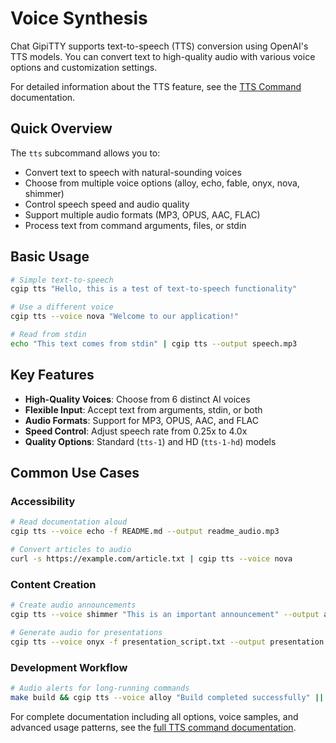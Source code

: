# Voice Synthesis

Chat GipiTTY supports text-to-speech (TTS) conversion using OpenAI's TTS models. You can convert text to high-quality audio with various voice options and customization settings.

For detailed information about the TTS feature, see the [TTS Command](./tts-command.md) documentation.

## Quick Overview

The `tts` subcommand allows you to:

- Convert text to speech with natural-sounding voices
- Choose from multiple voice options (alloy, echo, fable, onyx, nova, shimmer)
- Control speech speed and audio quality
- Support multiple audio formats (MP3, OPUS, AAC, FLAC)
- Process text from command arguments, files, or stdin

## Basic Usage

```sh
# Simple text-to-speech
cgip tts "Hello, this is a test of text-to-speech functionality"

# Use a different voice
cgip tts --voice nova "Welcome to our application!"

# Read from stdin
echo "This text comes from stdin" | cgip tts --output speech.mp3
```

## Key Features

- **High-Quality Voices**: Choose from 6 distinct AI voices
- **Flexible Input**: Accept text from arguments, stdin, or both
- **Audio Formats**: Support for MP3, OPUS, AAC, and FLAC
- **Speed Control**: Adjust speech rate from 0.25x to 4.0x
- **Quality Options**: Standard (`tts-1`) and HD (`tts-1-hd`) models

## Common Use Cases

### Accessibility
```sh
# Read documentation aloud
cgip tts --voice echo -f README.md --output readme_audio.mp3

# Convert articles to audio
curl -s https://example.com/article.txt | cgip tts --voice nova
```

### Content Creation
```sh
# Create audio announcements
cgip tts --voice shimmer "This is an important announcement" --output announcement.mp3

# Generate audio for presentations
cgip tts --voice onyx -f presentation_script.txt --output presentation.mp3
```

### Development Workflow
```sh
# Audio alerts for long-running commands
make build && cgip tts --voice alloy "Build completed successfully" || cgip tts --voice echo "Build failed"
```

For complete documentation including all options, voice samples, and advanced usage patterns, see the [full TTS command documentation](./tts-command.md).
